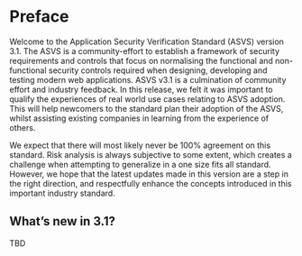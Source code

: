 # Preface

Welcome to the Application Security Verification Standard (ASVS) version 3.1. The ASVS is a community-effort to establish a framework of security requirements and controls that focus on normalising the functional and non-functional security controls required when designing, developing and testing modern web applications.
ASVS v3.1 is a culmination of community effort and industry feedback. In this release, we felt it was important to qualify the experiences of real world use cases relating to ASVS adoption. This will help newcomers to the standard plan their adoption of the ASVS, whilst assisting existing companies in learning from the experience of others.

We expect that there will most likely never be 100% agreement on this standard. Risk analysis is always subjective to some extent, which creates a challenge when attempting to generalize in a one size fits all standard. However, we hope that the latest updates made in this version are a step in the right direction, and respectfully enhance the concepts introduced in this important industry standard.

## What’s new in 3.1?

TBD
